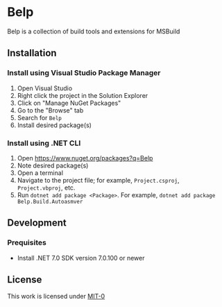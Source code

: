 # Belp
Belp is a collection of build tools and extensions for MSBuild

## Installation

### Install using Visual Studio Package Manager
1. Open Visual Studio
1. Right click the project in the Solution Explorer
1. Click on "Manage NuGet Packages"
1. Go to the "Browse" tab
1. Search for `Belp`
1. Install desired package(s)

### Install using .NET CLI
1. Open https://www.nuget.org/packages?q=Belp
1. Note desired package(s)
1. Open a terminal
1. Navigate to the project file; for example, `Project.csproj`, `Project.vbproj`, etc.
1. Run `dotnet add package <Package>`. For example, `dotnet add package Belp.Build.Autoasmver`

## Development

### Prequisites
- Install .NET 7.0 SDK version 7.0.100 or newer

## License
This work is licensed under [MIT-0](https://github.com/Arthri/Belp/blob/35dc43df571de970e89f186f14b2ada33b1b956c/LICENSE)

